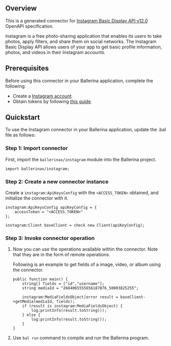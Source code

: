 ## Overview
This is a generated connector for [Instagram Basic Display API v12.0](https://developers.facebook.com/docs/instagram-basic-display-api) OpenAPI specification. 

Instagram is a free photo-sharing application that enables its users to take photos, apply filters, and share them on social networks. The Instagram Basic Display API allows users of your app to get basic profile information, photos, and videos in their Instagram accounts.

## Prerequisites

Before using this connector in your Ballerina application, complete the following:

* Create a [Instagram account](https://www.instagram.com/?hl=en).
* Obtain tokens by following [this guide](https://developers.facebook.com/docs/instagram-basic-display-api/overview#instagram-user-access-tokens).

## Quickstart

To use the Instagram connector in your Ballerina application, update the .bal file as follows:

### Step 1: Import connector
First, import the `ballerinax/instagram` module into the Ballerina project.
```ballerina
import ballerinax/instagram;
```

### Step 2: Create a new connector instance
Create a `instagram:ApiKeysConfig` with the `<ACCESS_TOKEN>` obtained, and initialize the connector with it.
```ballerina
instagram:ApiKeysConfig apiKeyConfig = {
    accessToken = "<ACCESS_TOKEN>"
};

instagram:Client baseClient = check new Client(apiKeyConfig);

```

### Step 3: Invoke connector operation
1. Now you can use the operations available within the connector. Note that they are in the form of remote operations.

    Following is an example to get fields of a image, video, or album using the connector. 

    ```ballerina
    public function main() {
        string[] fields = ["id","username"];
        string mediaId = "2684065555656187876_50003825255";

        instagram:MediaFieldsObject|error result = baseClient->getMedia(mediaId, fields);
        if (result is instagram:MediaFieldsObject) {
            log:printInfo(result.toString());
        } else {
            log:printInfo(result.toString());
        }
    }
    ``` 

2. Use `bal run` command to compile and run the Ballerina program.

